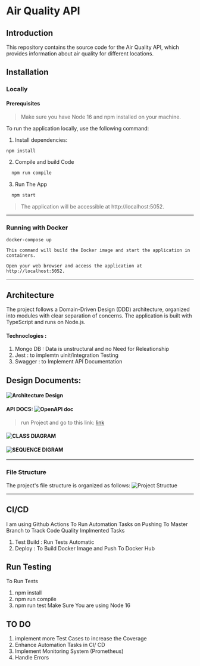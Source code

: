 # Air Quality API

## Introduction

This repository contains the source code for the Air Quality API, which provides information about air quality for different locations.


## Installation
### Locally
#### Prerequisites
> Make sure you have Node 16 and npm installed on your machine.

To run the application locally, use the following command:
1. Install dependencies:
  ```bash
npm install 
```

2. Compile and build Code 
  ```bash
    npm run compile
```
3. Run The App 
  ```bash
    npm start
```

> The application will be accessible at http://localhost:5052.
---

### Running with Docker 

    docker-compose up

    This command will build the Docker image and start the application in containers.

    Open your web browser and access the application at http://localhost:5052.

---
## Architecture

The project follows a Domain-Driven Design (DDD) architecture, organized into modules with clear separation of concerns. The application is built with TypeScript and runs on Node.js.
 
#### Technoclogies : 

1. Mongo DB : 
Data is unstructural and no Need for Releationship 
2. Jest : 
to implemtn uinit/integration Testing 
3. Swagger : 
to Implement API Documentation 

## Design Documents:

#### ![Architecture Design](https://github.com/Maram-Mohammad/AirQuality/blob/master/docs/airdocArchitectureDesign.jpg) 
#### API DOCS: ![OpenAPI doc](https://github.com/Maram-Mohammad/AirQuality/assets/10803528/b5333e01-5830-4956-a0a6-e84efd4286e2)
> run Project and go to this link: 
[link](http://localhost:5052/docs/#/AirQuality/post_api_airQuality)

#### ![CLASS DIAGRAM](https://github.com/Maram-Mohammad/AirQuality/blob/master/docs/diagream.jpg)
#### ![SEQUENCE DIGRAM](https://github.com/Maram-Mohammad/AirQuality/blob/master/docs/seq1.png)

---

### File Structure

The project's file structure is organized as follows:
![Project Structue](https://github.com/Maram-Mohammad/AirQuality/blob/master/docs/ProjectStructure.png)



---

## CI/CD
I am using Github Actions To Run Automation Tasks on Pushing To Master Branch to Track Code Quality 
Implmented Tasks 
1. Test Build : Run Tests Automatic 
2. Deploy : To Build Docker Image and Push To Docker Hub 

## Run Testing 
To Run Tests 
1. npm install 
2. npm run compile 
3. npm run test 
Make Sure You are using Node 16 


## TO DO  
1. implement more Test Cases to increase the Coverage 
2. Enhance Automation Tasks in CI/ CD 
3. Implement Monitoring System (Prometheus)
4. Handle Errors 









